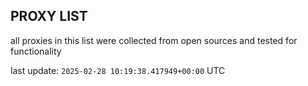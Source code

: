 ## PROXY LIST

all proxies in this list were collected from open sources and tested for functionality

last update: `2025-02-28 10:19:38.417949+00:00` UTC